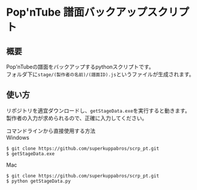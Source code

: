 # Pop'nTube 譜面バックアップスクリプト

## 概要
Pop'nTubeの譜面をバックアップするpythonスクリプトです。  
フォルダ下に`stage/(製作者の名前)/(譜面ID).js`というファイルが生成されます。

## 使い方

リポジトリを適宜ダウンロードし、`getStageData.exe`を実行すると動きます。  
製作者の入力が求められるので、正確に入力してください。

コマンドラインから直接使用する方法  
Windows
```
$ git clone https://github.com/superkuppabros/scrp_pt.git
$ getStageData.exe
```

Mac
```
$ git clone https://github.com/superkuppabros/scrp_pt.git
$ python getStageData.py
```
